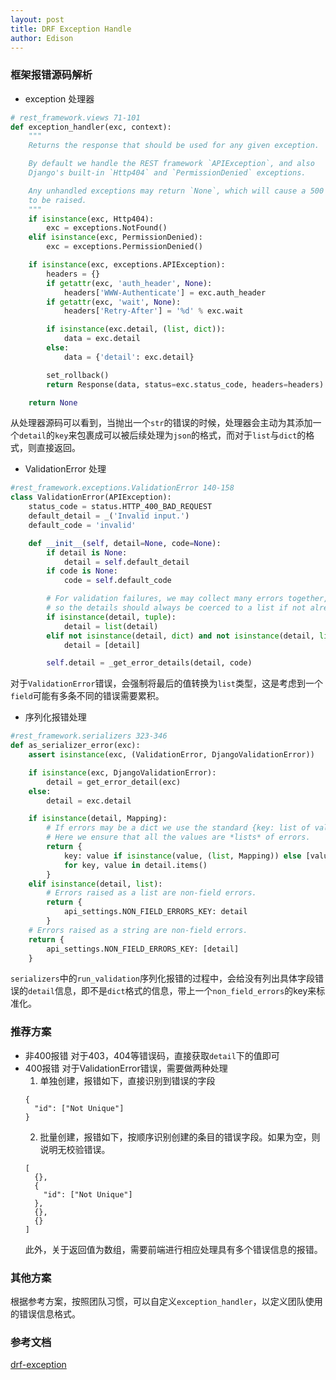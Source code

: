 ```yaml
---
layout: post
title: DRF Exception Handle
author: Edison
---
```


### 框架报错源码解析
- exception 处理器
```python
# rest_framework.views 71-101
def exception_handler(exc, context):
    """
    Returns the response that should be used for any given exception.

    By default we handle the REST framework `APIException`, and also
    Django's built-in `Http404` and `PermissionDenied` exceptions.

    Any unhandled exceptions may return `None`, which will cause a 500 error
    to be raised.
    """
    if isinstance(exc, Http404):
        exc = exceptions.NotFound()
    elif isinstance(exc, PermissionDenied):
        exc = exceptions.PermissionDenied()

    if isinstance(exc, exceptions.APIException):
        headers = {}
        if getattr(exc, 'auth_header', None):
            headers['WWW-Authenticate'] = exc.auth_header
        if getattr(exc, 'wait', None):
            headers['Retry-After'] = '%d' % exc.wait

        if isinstance(exc.detail, (list, dict)):
            data = exc.detail
        else:
            data = {'detail': exc.detail}

        set_rollback()
        return Response(data, status=exc.status_code, headers=headers)

    return None
```
从处理器源码可以看到，当抛出一个```str```的错误的时候，处理器会主动为其添加一个```detail```的```key```来包裹成可以被后续处理为```json```的格式，而对于```list```与```dict```的格式，则直接返回。

- ValidationError 处理

```python
#rest_framework.exceptions.ValidationError 140-158
class ValidationError(APIException):
    status_code = status.HTTP_400_BAD_REQUEST
    default_detail = _('Invalid input.')
    default_code = 'invalid'

    def __init__(self, detail=None, code=None):
        if detail is None:
            detail = self.default_detail
        if code is None:
            code = self.default_code

        # For validation failures, we may collect many errors together,
        # so the details should always be coerced to a list if not already.
        if isinstance(detail, tuple):
            detail = list(detail)
        elif not isinstance(detail, dict) and not isinstance(detail, list):
            detail = [detail]

        self.detail = _get_error_details(detail, code)
```
对于```ValidationError```错误，会强制将最后的值转换为```list```类型，这是考虑到一个```field```可能有多条不同的错误需要累积。

- 序列化报错处理

```python
#rest_framework.serializers 323-346
def as_serializer_error(exc):
    assert isinstance(exc, (ValidationError, DjangoValidationError))

    if isinstance(exc, DjangoValidationError):
        detail = get_error_detail(exc)
    else:
        detail = exc.detail

    if isinstance(detail, Mapping):
        # If errors may be a dict we use the standard {key: list of values}.
        # Here we ensure that all the values are *lists* of errors.
        return {
            key: value if isinstance(value, (list, Mapping)) else [value]
            for key, value in detail.items()
        }
    elif isinstance(detail, list):
        # Errors raised as a list are non-field errors.
        return {
            api_settings.NON_FIELD_ERRORS_KEY: detail
        }
    # Errors raised as a string are non-field errors.
    return {
        api_settings.NON_FIELD_ERRORS_KEY: [detail]
    }
```
```serializers```中的```run_validation```序列化报错的过程中，会给没有列出具体字段错误的```detail```信息，即不是```dict```格式的信息，带上一个```non_field_errors```的key来标准化。

### 推荐方案
- 非400报错
对于403，404等错误码，直接获取```detail```下的值即可
- 400报错
对于ValidationError错误，需要做两种处理
  1. 单独创建，报错如下，直接识别到错误的字段
  ```
  {
    "id": ["Not Unique"]
  }
  ```
  2. 批量创建，报错如下，按顺序识别创建的条目的错误字段。如果为空，则说明无校验错误。
  ```
  [
    {},
    {
      "id": ["Not Unique"]
    },
    {},
    {}
  ]
  ```
  此外，关于返回值为数组，需要前端进行相应处理具有多个错误信息的报错。
### 其他方案
根据参考方案，按照团队习惯，可以自定义```exception_handler```，以定义团队使用的错误信息格式。
### 参考文档
[drf-exception](https://www.django-rest-framework.org/api-guide/exceptions/#custom-exception-handling)
